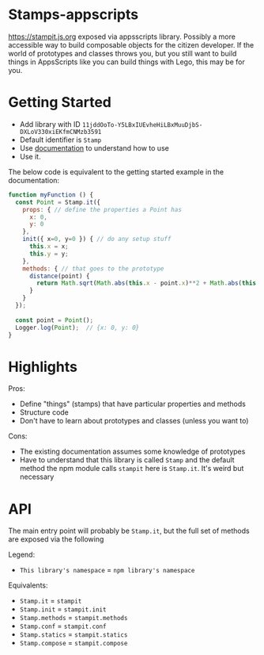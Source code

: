 # Stamps-appscripts

https://stampit.js.org exposed via appsscripts library. Possibly a more accessible way to build composable objects for the citizen developer. If the world of prototypes and classes throws you, but you still want to build things in AppsScripts like you can build things with Lego, this may be for you.

# Getting Started

- Add library with ID `11jddOoTo-Y5LBxIUEvheHiLBxMuuDjbS-DXLoV330xiEKfmCNMzb3591`
- Default identifier is `Stamp`
- Use [documentation](https://stampit.js.org) to understand how to use
- Use it.

The below code is equivalent to the getting started example in the documentation:

```js
function myFunction () {
  const Point = Stamp.it({
    props: { // define the properties a Point has
      x: 0,
      y: 0
    },
    init({ x=0, y=0 }) { // do any setup stuff
      this.x = x;
      this.y = y;
    },
    methods: { // that goes to the prototype
      distance(point) {
        return Math.sqrt(Math.abs(this.x - point.x)**2 + Math.abs(this.y - point.y)**2);
      }
    }
  });
  
  const point = Point();
  Logger.log(Point);  // {x: 0, y: 0}
}
```

# Highlights

Pros:

- Define "things" (stamps) that have particular properties and methods
- Structure code
- Don't have to learn about prototypes and classes (unless you want to)

Cons:

- The existing documentation assumes some knowledge of prototypes
- Have to understand that this library is called `Stamp` and the default method the npm module calls `stampit` here is `Stamp.it`. It's weird but necessary

# API

The main entry point will probably be `Stamp.it`, but the full set of methods are exposed via the following

Legend:
- `This library's namespace` = `npm library's namespace`

Equivalents:
- `Stamp.it` = `stampit`
- `Stamp.init` = `stampit.init`
- `Stamp.methods` = `stampit.methods`
- `Stamp.conf` = `stampit.conf`
- `Stamp.statics` = `stampit.statics`
- `Stamp.compose` = `stampit.compose`

